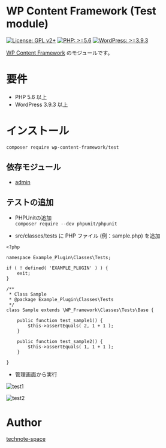 # WP Content Framework (Test module)

[![License: GPL v2+](https://img.shields.io/badge/License-GPL%20v2%2B-blue.svg)](http://www.gnu.org/licenses/gpl-2.0.html)
[![PHP: >=5.6](https://img.shields.io/badge/PHP-%3E%3D5.6-orange.svg)](http://php.net/)
[![WordPress: >=3.9.3](https://img.shields.io/badge/WordPress-%3E%3D3.9.3-brightgreen.svg)](https://wordpress.org/)

[WP Content Framework](https://github.com/wp-content-framework/core) のモジュールです。

# 要件
- PHP 5.6 以上
- WordPress 3.9.3 以上

# インストール

``` composer require wp-content-framework/test ```  

## 依存モジュール
* [admin](https://github.com/wp-content-framework/admin)  

## テストの追加

- PHPUnitの追加  
```composer require --dev phpunit/phpunit```

- src/classes/tests に PHP ファイル (例：sample.php) を追加
```
<?php

namespace Example_Plugin\Classes\Tests;

if ( ! defined( 'EXAMPLE_PLUGIN' ) ) {
	exit;
}

/**
 * Class Sample
 * @package Example_Plugin\Classes\Tests
 */
class Sample extends \WP_Framework\Classes\Tests\Base {

	public function test_sample1() {
		$this->assertEquals( 2, 1 + 1 );
	}

	public function test_sample2() {
		$this->assertEquals( 1, 1 + 1 );
	}

}
```

- 管理画面から実行

![test1](https://raw.githubusercontent.com/wp-content-framework/core/images/images/test1.png)

![test2](https://raw.githubusercontent.com/wp-content-framework/core/images/images/test2.png)

# Author

[technote-space](https://github.com/technote-space)
